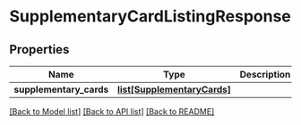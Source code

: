 # SupplementaryCardListingResponse

## Properties
Name | Type | Description | Notes
------------ | ------------- | ------------- | -------------
**supplementary_cards** | [**list[SupplementaryCards]**](SupplementaryCards.md) |  | [optional] 

[[Back to Model list]](../README.md#documentation-for-models) [[Back to API list]](../README.md#documentation-for-api-endpoints) [[Back to README]](../README.md)

